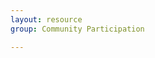 ```yaml
---
layout: resource
group: Community Participation

---
```

<!-- General resources go here -->

<!-- #### Core -->

<!-- #### Intermediate -->

<!-- #### Advanced -->

<!-- #### Jedi -->
